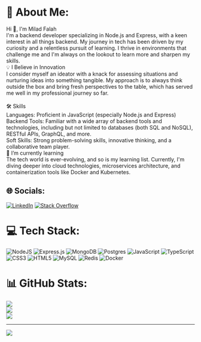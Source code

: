 # 💫 About Me:
Hi 👋, I'm Milad Falah<br>I'm a backend developer specializing in Node.js and Express, with a keen interest in all things backend. My journey in tech has been driven by my curiosity and a relentless pursuit of learning. I thrive in environments that challenge me and I'm always on the lookout to learn more and sharpen my skills.<br>💡 I Believe in Innovation<br>I consider myself an ideator with a knack for assessing situations and nurturing ideas into something tangible. My approach is to always think outside the box and bring fresh perspectives to the table, which has served me well in my professional journey so far.<br><br>🛠 Skills<br>Languages: Proficient in JavaScript (especially Node.js and Express)<br>Backend Tools: Familiar with a wide array of backend tools and technologies, including but not limited to databases (both SQL and NoSQL), RESTful APIs, GraphQL, and more.<br>Soft Skills: Strong problem-solving skills, innovative thinking, and a collaborative team player.<br>🌱 I’m currently learning<br>The tech world is ever-evolving, and so is my learning list. Currently, I'm diving deeper into cloud technologies, microservices architecture, and containerization tools like Docker and Kubernetes.


## 🌐 Socials:
[![LinkedIn](https://img.shields.io/badge/LinkedIn-%230077B5.svg?logo=linkedin&logoColor=white)](https://linkedin.com/in/milad-falah) [![Stack Overflow](https://img.shields.io/badge/-Stackoverflow-FE7A16?logo=stack-overflow&logoColor=white)](https://stackoverflow.com/users/10143547) 

# 💻 Tech Stack:
![NodeJS](https://img.shields.io/badge/node.js-6DA55F?style=for-the-badge&logo=node.js&logoColor=white) ![Express.js](https://img.shields.io/badge/express.js-%23404d59.svg?style=for-the-badge&logo=express&logoColor=%2361DAFB) ![MongoDB](https://img.shields.io/badge/MongoDB-%234ea94b.svg?style=for-the-badge&logo=mongodb&logoColor=white)  ![Postgres](https://img.shields.io/badge/postgres-%23316192.svg?style=for-the-badge&logo=postgresql&logoColor=white) ![JavaScript](https://img.shields.io/badge/javascript-%23323330.svg?style=for-the-badge&logo=javascript&logoColor=%23F7DF1E) ![TypeScript](https://img.shields.io/badge/typescript-%23007ACC.svg?style=for-the-badge&logo=typescript&logoColor=white) ![CSS3](https://img.shields.io/badge/css3-%231572B6.svg?style=for-the-badge&logo=css3&logoColor=white) ![HTML5](https://img.shields.io/badge/html5-%23E34F26.svg?style=for-the-badge&logo=html5&logoColor=white)  ![MySQL](https://img.shields.io/badge/mysql-%2300000f.svg?style=for-the-badge&logo=mysql&logoColor=white)  ![Redis](https://img.shields.io/badge/redis-%23DD0031.svg?style=for-the-badge&logo=redis&logoColor=white) ![Docker](https://img.shields.io/badge/docker-%230db7ed.svg?style=for-the-badge&logo=docker&logoColor=white)
# 📊 GitHub Stats:
![](https://github-readme-stats.vercel.app/api?username=miladfal1&theme=dark&hide_border=false&include_all_commits=false&count_private=false)<br/>
![](https://github-readme-streak-stats.herokuapp.com/?user=miladfal1&theme=dark&hide_border=false)<br/>
![](https://github-readme-stats.vercel.app/api/top-langs/?username=miladfal1&theme=dark&hide_border=false&include_all_commits=false&count_private=false&layout=compact)

---
[![](https://visitcount.itsvg.in/api?id=miladfal1&icon=0&color=0)](https://visitcount.itsvg.in)

<!-- Proudly created with GPRM ( https://gprm.itsvg.in ) -->
